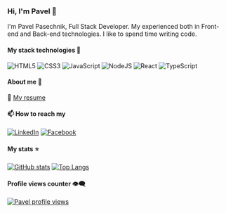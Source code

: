 ### Hi, I'm Pavel 👋

I'm Pavel Pasechnik, Full Stack Developer. My experienced both in Front-end and Back-end technologies. I like to spend time writing code.

#### My stack technologies 🚀

![HTML5](https://img.shields.io/badge/html5-%23E34F26.svg?style=for-the-badge&logo=html5&logoColor=white) ![CSS3](https://img.shields.io/badge/css3-%231572B6.svg?style=for-the-badge&logo=css3&logoColor=white) ![JavaScript](https://img.shields.io/badge/javascript-%23323330.svg?style=for-the-badge&logo=javascript&logoColor=%23F7DF1E) ![NodeJS](https://img.shields.io/badge/node.js-6DA55F?style=for-the-badge&logo=node.js&logoColor=white) ![React](https://img.shields.io/badge/react-%2320232a.svg?style=for-the-badge&logo=react&logoColor=%2361DAFB) ![TypeScript](https://img.shields.io/badge/typescript-%23007ACC.svg?style=for-the-badge&logo=typescript&logoColor=white)

#### About me 📁

📎 [My resume](https://pavel-pasechnik.github.io/resume-project/)

#### 📫 How to reach my

<a href="https://www.linkedin.com/in/pasechnikpavel/" target="_blank"><img src="https://img.shields.io/badge/LinkedIn-%230077B5.svg?&style=flat-square&logo=linkedin&logoColor=white" alt="LinkedIn"></a>
<a href="https://www.facebook.com/PavelGood" target="_blank"><img src="https://img.shields.io/badge/Facebook-%231877F2.svg?&style=flat-square&logo=facebook&logoColor=white" alt="Facebook"></a>

#### My stats ⭐️

[![GitHub stats](https://github-readme-stats.vercel.app/api?username=pavel-pasechnik&show_icons=true&theme=transparent)](https://github.com/pavel-pasechnik/github-readme-stats) [![Top Langs](https://github-readme-stats.vercel.app/api/top-langs/?username=pavel-pasechnik&layout=compact&theme=transparent)](https://github.com/pavel-pasechnik/github-readme-stats)

#### Profile views counter 👁️‍🗨️

[![Pavel profile views](https://u8views.com/api/v1/github/profiles/12212448/views/day-week-month-total-count.svg)](https://u8views.com/github/pavel-pasechnik)
